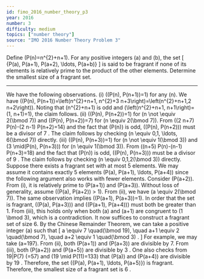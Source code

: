 ```yaml
---
id: fimo_2016_number_theory_p3
year: 2016
number: 3
difficulty: medium
topics: ["number theory"]
source: "IMO 2016 Number Theory Problem 3"
---
```


Define \(P(n)=n^{2}+n+1\). For any positive integers \(a\) and \(b\), the set
\[
\{P(a), P(a+1), P(a+2), \ldots, P(a+b)\}
\]
is said to be fragrant if none of its elements is relatively prime to the product of the other elements. Determine the smallest size of a fragrant set.


---
We have the following observations.
(i) \((P(n), P(n+1))=1\) for any \(n\).
We have \((P(n), P(n+1))=\left(n^{2}+n+1, n^{2}+3 n+3\right)=\left(n^{2}+n+1,2 n+2\right)\). Noting that \(n^{2}+n+1\) is odd and \(\left(n^{2}+n+1, n+1\right)=(1, n+1)=1\), the claim follows.
(ii) \((P(n), P(n+2))=1\) for \(n \not \equiv 2(\bmod 7)\) and \((P(n), P(n+2))=7\) for \(n \equiv 2(\bmod 7)\).
From \((2 n+7) P(n)-(2 n-1) P(n+2)=14\) and the fact that \(P(n)\) is odd, \((P(n), P(n+2))\) must be a divisor of 7 . The claim follows by checking \(n \equiv 0,1, \ldots, 6(\bmod 7)\) directly.
(iii) \((P(n), P(n+3))=1\) for \(n \not \equiv 1(\bmod 3)\) and \(3 \mid(P(n), P(n+3))\) for \(n \equiv 1(\bmod 3)\).
From \((n+5) P(n)-(n-1) P(n+3)=18\) and the fact that \(P(n)\) is odd, \((P(n), P(n+3))\) must be a divisor of 9 . The claim follows by checking \(n \equiv 0,1,2(\bmod 3)\) directly.
Suppose there exists a fragrant set with at most 5 elements. We may assume it contains exactly 5 elements \(P(a), P(a+1), \ldots, P(a+4)\) since the following argument also works with fewer elements. Consider \(P(a+2)\). From (i), it is relatively prime to \(P(a+1)\) and \(P(a+3)\). Without loss of generality, assume \((P(a), P(a+2)) > 1\). From (ii), we have \(a \equiv 2(\bmod 7)\). The same observation implies \((P(a+1), P(a+3))=1\). In order that the set is fragrant, \((P(a), P(a+3))\) and \((P(a+1), P(a+4))\) must both be greater than 1. From (iii), this holds only when both \(a\) and \(a+1\) are congruent to \(1 \bmod 3\), which is a contradiction.
It now suffices to construct a fragrant set of size 6. By the Chinese Remainder Theorem, we can take a positive integer \(a\) such that
\[
a \equiv 7 \quad(\bmod 19), \quad a+1 \equiv 2 \quad(\bmod 7), \quad a+2 \equiv 1 \quad(\bmod 3) .
\]
For example, we may take \(a=197\). From (ii), both \(P(a+1)\) and \(P(a+3)\) are divisible by 7. From (iii), both \(P(a+2)\) and \(P(a+5)\) are divisible by 3 . One also checks from 19|P(7) \(=57\) and \(19 \mid P(11)=133\) that \(P(a)\) and \(P(a+4)\) are divisible by 19 . Therefore, the set \(\{P(a), P(a+1), \ldots, P(a+5)\}\) is fragrant.
Therefore, the smallest size of a fragrant set is 6 .
